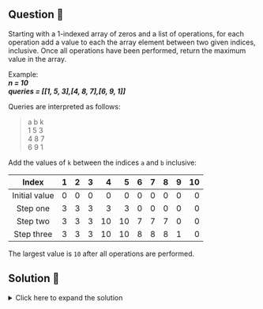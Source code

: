## Question 🤔

Starting with a 1-indexed array of zeros and a list of operations, for each operation add a value to each the array element between two given indices, inclusive. Once all operations have been performed, return the maximum value in the array.

Example:<br>
***n = 10***<br>
***queries = [[1, 5, 3],[4, 8, 7],[6, 9, 1]]***

Queries are interpreted as follows:
> a b k<br>
> 1 5 3<br>
> 4 8 7<br>
> 6 9 1<br>

Add the values of `k` between the indices `a` and `b` inclusive:

|     Index     |   1 |   2 |   3 |   4 |   5 |   6 |   7 |   8 |   9 | 10 |
|:-------------:|----:|----:|----:|----:|----:|----:|----:|----:|----:|---:|
| Initial value |    0  |   0 |   0 |   0 |   0 |   0 |   0 |   0 |   0 |  0 |
|   Step one    |       3       |   3 |   3 |   3 |   3 |   0 |   0 |   0 |   0 |  0 |
|   Step two    |       3       |   3 |   3 |  10 |  10 |   7 |   7 |   7 |   0 |  0 |
|  Step three   |       3       |   3 |   3 |  10 |  10 |   8 |   8 |   8 |   1 |  0 |

The largest value is `10` after all operations are performed.


## Solution 🙋
<details>
  <summary>Click here to expand the solution</summary>

#### Brute Force Solution
> ***NOTE***: This logic is works, but fails the time constraint. There is a better solution in the below.

> ***Thought process***: As per above explanation you can see we just need to get the cumulative total from each step, only between the `start` and `end` indexes.

1. We are using a HashMap to keep total from each iteration since it takes constant time to access elements.
2. We are iterating over the `queries` and access the `start`, `end` and `k` values.
3. Then for that `start` index to `end` index adding the `k` value to the HashMap with index.
   1. First get the current value of the `j`th index; if it's null putting a new value otherwise add it to the existing value.
   2. Finally, check the current `j`th value is largest or not.
4. When the loops are over we have the largest value and returned it.

</details>

[//]: # (adding additional margin from bottom)
<br>
<br>
<br>
<br>
